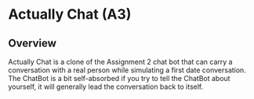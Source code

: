 Actually Chat (A3)
==========

Overview
---------
Actually Chat is a clone of the Assignment 2 chat bot that can carry a conversation with a real person while simulating a first date conversation. 
The ChatBot is a bit self-absorbed if you try to tell the ChatBot about yourself, it will generally lead the conversation back to itself. 

